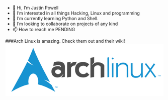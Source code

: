 - 👋 Hi, I’m Justin Powell
- 👀 I’m interested in all things Hacking, Linux and programming
- 🌱 I’m currently learning Python and Shell.
- 💞️ I’m looking to collaborate on projects of any kind
- 📫 How to reach me PENDING

###Arch Linux is amazing. Check them out and their wiki!
![Arch Logo](./arch-logo.png)
<!---
somechemist/somechemist is a ✨ special ✨ repository because its `README.md` (this file) appears on your GitHub profile.
You can click the Preview link to take a look at your changes.
--->
